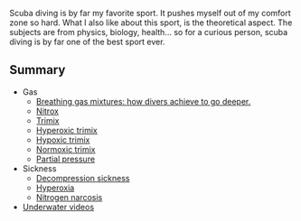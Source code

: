 Scuba diving is by far my favorite sport. It pushes myself out of my comfort zone so hard. What I also like about this sport, is the theoretical aspect. The subjects are from physics, biology, health... so for a curious person, scuba diving is by far one of the best sport ever.

## Summary

- Gas
	- [Breathing gas mixtures: how divers achieve to go deeper.](Gas%20blending.md)
	- [Nitrox](Nitrox.md)
	- [Trimix](Trimix.md)
	- [Hyperoxic trimix](Hyperoxic%20trimix.md)
	- [Hypoxic trimix](Hypoxic%20trimix.md)
	- [Normoxic trimix](Normoxic%20trimix.md)
	- [Partial pressure](Partial%20pressure.md)
- Sickness
	- [Decompression sickness](Decompression%20sickness.md)
	- [Hyperoxia](Hyperoxia.md)
	- [Nitrogen narcosis](Nitrogen%20narcosis.md)
- [Underwater videos](Underwater%20videos.md)
